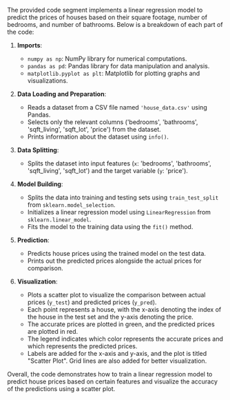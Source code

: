 The provided code segment implements a linear regression model to predict the prices of houses based on their square footage, number of bedrooms, and number of bathrooms. Below is a breakdown of each part of the code:

1. **Imports**:
   - `numpy as np`: NumPy library for numerical computations.
   - `pandas as pd`: Pandas library for data manipulation and analysis.
   - `matplotlib.pyplot as plt`: Matplotlib for plotting graphs and visualizations.

2. **Data Loading and Preparation**:
   - Reads a dataset from a CSV file named `'house_data.csv'` using Pandas.
   - Selects only the relevant columns ('bedrooms', 'bathrooms', 'sqft_living', 'sqft_lot', 'price') from the dataset.
   - Prints information about the dataset using `info()`.

3. **Data Splitting**:
   - Splits the dataset into input features (`x`: 'bedrooms', 'bathrooms', 'sqft_living', 'sqft_lot') and the target variable (`y`: 'price').

4. **Model Building**:
   - Splits the data into training and testing sets using `train_test_split` from `sklearn.model_selection`.
   - Initializes a linear regression model using `LinearRegression` from `sklearn.linear_model`.
   - Fits the model to the training data using the `fit()` method.

5. **Prediction**:
   - Predicts house prices using the trained model on the test data.
   - Prints out the predicted prices alongside the actual prices for comparison.

6. **Visualization**:
   - Plots a scatter plot to visualize the comparison between actual prices (`y_test`) and predicted prices (`y_pred`).
   - Each point represents a house, with the x-axis denoting the index of the house in the test set and the y-axis denoting the price.
   - The accurate prices are plotted in green, and the predicted prices are plotted in red.
   - The legend indicates which color represents the accurate prices and which represents the predicted prices.
   - Labels are added for the x-axis and y-axis, and the plot is titled "Scatter Plot". Grid lines are also added for better visualization.

Overall, the code demonstrates how to train a linear regression model to predict house prices based on certain features and visualize the accuracy of the predictions using a scatter plot.
